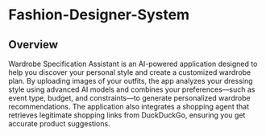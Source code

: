 # Fashion-Designer-System

## Overview
Wardrobe Specification Assistant is an AI-powered application designed to help you discover your personal style and create a customized wardrobe plan. By uploading images of your outfits, the app analyzes your dressing style using advanced AI models and combines your preferences—such as event type, budget, and constraints—to generate personalized wardrobe recommendations. The application also integrates a shopping agent that retrieves legitimate shopping links from DuckDuckGo, ensuring you get accurate product suggestions.
